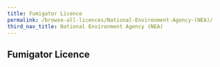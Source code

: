```yaml
---
title: Fumigator Licence
permalink: /browse-all-licences/National-Environment-Agency-(NEA)/
third_nav_title: National Environment Agency (NEA)
---
```

## Fumigator Licence
